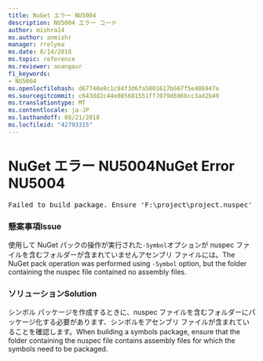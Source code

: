```yaml
---
title: NuGet エラー NU5004
description: NU5004 エラー コード
author: mishra14
ms.author: anmishr
manager: rrelyea
ms.date: 8/14/2018
ms.topic: reference
ms.reviewer: anangaur
f1_keywords:
- NU5004
ms.openlocfilehash: d67740e8c1c84f3d6fa5801617b667f5e406947e
ms.sourcegitcommit: c643dd2c44e085601551ff7079d696bcc3ad2b49
ms.translationtype: MT
ms.contentlocale: ja-JP
ms.lasthandoff: 08/21/2018
ms.locfileid: "42793315"
---
```

# <a name="nuget-error-nu5004"></a><span data-ttu-id="0020c-103">NuGet エラー NU5004</span><span class="sxs-lookup"><span data-stu-id="0020c-103">NuGet Error NU5004</span></span>
<pre>Failed to build package. Ensure 'F:\project\project.nuspec' includes assembly files. For help on building symbols package, visit http://docs.nuget.org/.</pre>

### <a name="issue"></a><span data-ttu-id="0020c-104">懸案事項</span><span class="sxs-lookup"><span data-stu-id="0020c-104">Issue</span></span>

<span data-ttu-id="0020c-105">使用して NuGet パックの操作が実行された`-Symbol`オプションが nuspec ファイルを含むフォルダーが含まれていませんアセンブリ ファイルには。</span><span class="sxs-lookup"><span data-stu-id="0020c-105">The NuGet pack operation was performed using `-Symbol` option, but the folder containing the nuspec file contained no assembly files.</span></span> 


### <a name="solution"></a><span data-ttu-id="0020c-106">ソリューション</span><span class="sxs-lookup"><span data-stu-id="0020c-106">Solution</span></span>

<span data-ttu-id="0020c-107">シンボル パッケージを作成するときに、nuspec ファイルを含むフォルダーにパッケージ化する必要があります、シンボルをアセンブリ ファイルが含まれていることを確認します。</span><span class="sxs-lookup"><span data-stu-id="0020c-107">When building a symbols package, ensure that the folder containing the nuspec file contains assembly files for which the symbols need to be packaged.</span></span>

